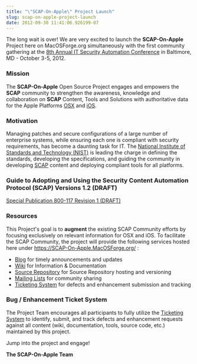 ```yaml
---
title: "\"SCAP-On-Apple\" Project Launch"
slug: scap-on-apple-project-launch
date: 2012-09-30 11:41:06.926199-07
---
```


The long wait is over! We are very excited to launch the **SCAP-On-Apple** Project here on MacOSForge.org simultaneously with the first community gathering at the [8th Annual IT Security Automation Conference](http://itsac.g2planet.com/itsac2012/) in Baltimore, MD - October 3-5, 2012.

### Mission

The **SCAP-On-Apple** Open Source Project engages and empowers the **SCAP** community to strengthen the awareness, knowledge and collaboration on **SCAP** Content, Tools and Solutions with authoritative data for the Apple Platforms [OSX](http://www.apple.com/osx/) and [iOS](http://www.apple.com/ios/).

<!--more-->

### Motivation

Managing patches and secure configurations of a large number of enterprise systems, while ensuring each one is compliant with security requirements, has become a daunting task for IT. The [National Institute of Standards and Technology (NIST)](http://csrc.nist.gov) is leading the charge in defining the standards, developing the specifications, and guiding the community in developing [SCAP](http://scap.nist.gov) content and deploying compliant tools for all platforms.

### Guide to Adopting and Using the Security Content Automation Protocol (SCAP) Versions 1.2 (DRAFT)

[Special Publication 800-117 Revision 1 (DRAFT)](http://csrc.nist.gov/publications/darfts/800-117-R1/Draft-SP800-117-r1.pdf)

### Resources

This Project's goal is to **augment** the existing SCAP Community efforts by focusing exclusively on relevant information for OSX and iOS. To facilitate the SCAP Community, the project will provide the following services hosted here under https://SCAP-On-Apple.MacOSForge.org/ :

* [Blog](https://scap-on-apple.macosforge.org/news) for timely announcements and updates
* [Wiki](https://scap-on-apple.macosforge.org/trac/wiki) for Information & Documentation
* [Source Repository](https://scap-on-apple.macosforge.org/trac/browser) for Source Repository hosting and versioning
* [Mailing Lists](https://scap-on-apple.macosforge.org/trac/wiki/MailingList) for community sharing
* [Ticketing System](https://scap-on-apple.macosforge.org/trac/newticket) for defects and enhancement submission and tracking

### Bug / Enhancement Ticket System

The Project Team encourages all participants to fully utilize the [Ticketing System](https://scap-on-apple.macosforge.org/trac/newticket) to identify, submit, and track defects and enhancement requests against all content (wiki, documentation, tools, source code, etc.) maintained by this project.

Jump into the project and engage!

**The SCAP-On-Apple Team**
